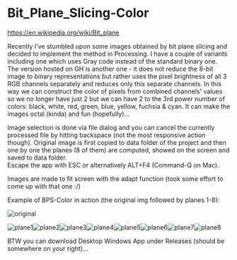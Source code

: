 # Bit_Plane_Slicing-Color

https://en.wikipedia.org/wiki/Bit_plane


Recently I've stumbled upon some images obtained by bit plane slicing and decided to implement the method in Processing. I have a couple of variants including one which uses Gray code instead of the standard binary one. The version hosted on GH is another one - it does not reduce the 8-bit image to binary representations but rather uses the pixel brightness of all 3 RGB channels separately and reduces only this separate channels. In this way we can construct the color of pixels from combined channels' values so we no longer have just 2 but we can have 2 to the 3rd power number of colors: black, white, red, green, blue, yellow, fuchsia & cyan. It can make the images octal (kinda) and fun (hopefully)...

Image selection is done via file dialog and you can cancel the currently processed file by hitting backspace (not the most responsive action though). 
Original image is first copied to data folder of the project and then one by one the planes (8 of them) are computed, showed on the screen and saved to data folder.   
Escape the app with ESC or alternatively ALT+F4 (Command-Q on Mac).

Images are made to fit screen with the adapt function (took some effort to come up with that one :/)


Example of BPS-Color in action (the original img followed by planes 1-8):

![original](https://user-images.githubusercontent.com/107032742/213793254-ed90719d-ea8f-4c1f-bafe-b315705b9538.jpg)

![plane1](https://user-images.githubusercontent.com/107032742/213793418-f8853b87-2088-4ad8-8fdb-86fbc305a186.jpg)![plane2](https://user-images.githubusercontent.com/107032742/213793846-e9121613-deac-42f2-a969-53969c7733f1.jpg)![plane3](https://user-images.githubusercontent.com/107032742/213794053-bcaec5b2-4db1-448c-8102-2348f644f7a4.jpg)![plane4](https://user-images.githubusercontent.com/107032742/213794151-28f3099f-a545-4746-940d-a78a8a359f06.jpg)![plane5](https://user-images.githubusercontent.com/107032742/213794285-3f5237e1-e27f-46cb-ab50-417f217042fa.jpg)![plane6](https://user-images.githubusercontent.com/107032742/213794399-c3cb5b3f-7d2a-4bcb-85b4-06abe69d063b.jpg)![plane7](https://user-images.githubusercontent.com/107032742/213794491-df0f00a1-5273-421f-ab9c-f87c5bef1049.jpg)![plane8](https://user-images.githubusercontent.com/107032742/213794593-7fa0a60e-5775-4208-8020-fbff9cde4a5e.jpg)



BTW you can download Desktop Windows App under Releases (should be somewhere on your right)...




  





